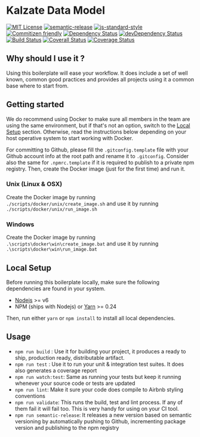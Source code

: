 # Kalzate Data Model

[![MIT License](https://img.shields.io/npm/l/es6-lib-template.svg?style=flat-square)](http://opensource.org/licenses/MIT)
[![semantic-release](https://img.shields.io/badge/%20%20%F0%9F%93%A6%F0%9F%9A%80-semantic--release-e10079.svg?style=flat-square)](https://github.com/semantic-release/semantic-release)
[![js-standard-style](https://img.shields.io/badge/code%20style-standard-brightgreen.svg?style=flat)](https://github.com/feross/standard)
[![Commitizen friendly](https://img.shields.io/badge/commitizen-friendly-brightgreen.svg)](http://commitizen.github.io/cz-cli/)
[![Dependency Status](https://david-dm.org/semantic-release/semantic-release/caribou.svg)](https://david-dm.org/semantic-release/semantic-release/caribou)
[![devDependency Status](https://david-dm.org/semantic-release/semantic-release/caribou/dev-status.svg)](https://david-dm.org/semantic-release/semantic-release/caribou#info=devDependencies)
[![Build Status](https://travis-ci.org/semantic-release/semantic-release.svg?branch=caribou)](https://travis-ci.org/semantic-release/semantic-release)
[![Coverall Status](https://coveralls.io/repos/semantic-release/semantic-release/badge.svg?branch=caribou&service=github)](https://coveralls.io/github/semantic-release/semantic-release?branch=caribou)
[![Coverage Status](https://img.shields.io/codecov/c/github/danilorossi/es6-lib-template.svg?style=flat-square)](https://codecov.io/github/danilorossi/es6-lib-template)

## Why should I use it ?

Using this boilerplate will ease your workflow. It does include a set of well known, common good practices and provides all projects using it a common base where to start from.

## Getting started

We do recommend using Docker to make sure all members in the team are using the same environment, but if that's not an option, switch to the [Local Setup](#local_setup) section. Otherwise, read the instructions below depending on your host operative system to start working with Docker.

For committing to Github, please fill the `.gitconfig.template` file with your Github account info at the root path and rename it to `.gitconfig`. Consider also the same for `.npmrc.template` if it is required to publish to a private npm registry. Then, create the Docker image (just for the first time) and run it.

### Unix (Linux & OSX)

Create the Docker image by running `./scripts/docker/unix/create_image.sh` and use it by running `./scripts/docker/unix/run_image.sh`

### Windows

Create the Docker image by running `.\scripts\docker\win\create_image.bat` and use it by running `.\scripts\docker\win\run_image.bat`

## Local Setup

Before running this boilerplate locally, make sure the following dependencies are found in your system.

* [Nodejs](https://nodejs.org/en/download/) >= v6
* NPM (ships with Nodejs) or [Yarn](https://yarnpkg.com/lang/en/docs/install/) >= 0.24

Then, run either `yarn` or `npm install` to install all local dependencies.

## Usage

* `npm run build` : Use it for building your project, it produces a ready to ship, production ready, distributable artifact.
* `npm run test` : Use it to run your unit & integration test suites. It does also generates a coverage report
* `npm run watch:test`: Same as running your tests but keep it running whenever your source code or tests are updated
* `npm run lint`: Make it sure your code does compile to Airbnb styling conventions
* `npm run validate`: This runs the build, test and lint process. If any of them fail it will fail too. This is very handy for using on your CI tool.
* `npm run semantic-release`: It releases a new version based on semantic versioning by automatically pushing to Github, incrementing package version and publishing to the npm registry
